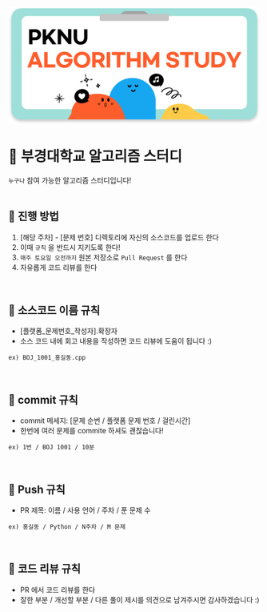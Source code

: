 ![post.png](post.png)

# 🌱 부경대학교 알고리즘 스터디

`누구나` 참여 가능한 알고리즘 스터디입니다!
<br/>
<br/>

## 🌟 진행 방법

1. [해당 주차] - [문제 번호] 디렉토리에 자신의 소스코드를 업로드 한다
2. 이때 `규칙` 을 반드시 지키도록 한다!
3. `매주 토요일 오전까지` 원본 저장소로 `Pull Request` 를 한다
4. 자유롭게 코드 리뷰를 한다
<br/>


## 🌟 소스코드 이름 규칙

- [플랫폼_문제번호_작성자].확장자
- 소스 코드 내에 회고 내용을 작성하면 코드 리뷰에 도움이 됩니다 :)

```
ex) BOJ_1001_홍길동.cpp
```
<br/>

## 🌟 commit 규칙

- commit 메세지: [문제 순번 / 플랫폼 문제 번호 / 걸린시간]
- 한번에 여러 문제를 commite 하셔도 괜찮습니다!
```
ex) 1번 / BOJ 1001 / 10분
```
<br/>

## 🌟 Push 규칙

- PR 제목: 이름 / 사용 언어 / 주차 / 푼 문제 수

```
ex) 홍길동 / Python / N주차 / M 문제
```
<br/>


## 🌟 코드 리뷰 규칙

- PR 에서 코드 리뷰를 한다
- 잘한 부분 / 개선할 부분 / 다른 풀이 제시를 의견으로 남겨주시면 감사하겠습니다 :)
<br/>